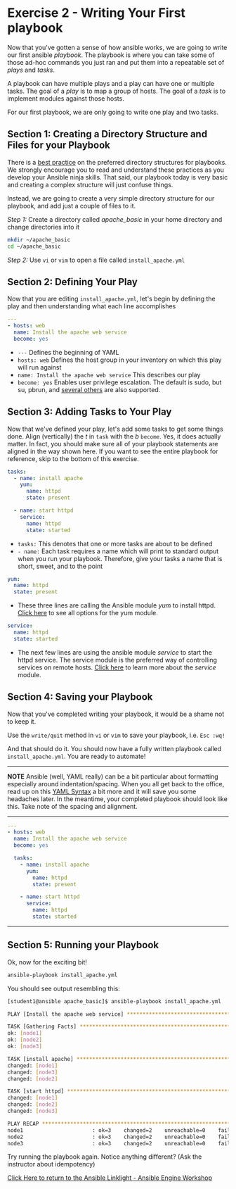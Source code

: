 # Exercise 2 - Writing Your First playbook


Now that you've gotten a sense of how ansible works, we are going to write our first ansible *playbook*.  The playbook is where you can take some of those ad-hoc commands you just ran and put them into a repeatable set of *plays* and *tasks*.

A playbook can have multiple plays and a play can have one or multiple tasks.  The goal of a *play* is to map a group of hosts.  The goal of a *task* is to implement modules against those hosts.

For our first playbook, we are only going to write one play and two tasks.


## Section 1: Creating a Directory Structure and Files for your Playbook

There is a [best practice](http://docs.ansible.com/ansible/playbooks_best_practices.html) on the preferred directory structures for playbooks.  We strongly encourage you to read and understand these practices as you develop your Ansible ninja skills.  That said, our playbook today is very basic and creating a complex structure will just confuse things.

Instead, we are going to create a very simple directory structure for our playbook, and add just a couple of files to it.


*Step 1:* Create a directory called *apache_basic* in your home directory and change directories into it

```bash
mkdir ~/apache_basic
cd ~/apache_basic
```

*Step 2:* Use `vi` or `vim` to open a file called `install_apache.yml`


## Section 2: Defining Your Play

Now that you are editing `install_apache.yml`, let's begin by defining the play and then understanding what each line accomplishes


```yml
---
- hosts: web
  name: Install the apache web service
  become: yes
```

- `---` Defines the beginning of YAML
- `hosts: web` Defines the host group in your inventory on which this play will run against
- `name: Install the apache web service` This describes our play
- `become: yes` Enables user privilege escalation.  The default is sudo, but su, pbrun, and [several others](http://docs.ansible.com/ansible/become.html) are also supported.


## Section 3: Adding Tasks to Your Play

Now that we've defined your play, let's add some tasks to get some things done.  Align (vertically) the *t* in `task` with the *b* `become`. Yes, it does actually matter.  In fact, you should make sure all of your playbook statements are aligned in the way shown here. If you want to see the entire playbook for reference, skip to the bottom of this exercise.


```yml
tasks:
  - name: install apache
    yum:
      name: httpd
      state: present

  - name: start httpd
    service:
      name: httpd
      state: started
```

- `tasks:` This denotes that one or more tasks are about to be defined
- `- name:` Each task requires a name which will print to standard output when you run your playbook.
Therefore, give your tasks a name that is short, sweet, and to the point


```yml
yum:
  name: httpd
  state: present
```


- These three lines are calling the Ansible module *yum* to install httpd.
[Click here](http://docs.ansible.com/ansible/yum_module.html) to see all options for the yum module.


```yml
service:
  name: httpd
  state: started
```

- The next few lines are using the ansible module *service* to start the httpd service.  The service module is the preferred way of controlling services on remote hosts. [Click here](http://docs.ansible.com/ansible/service_module.html) to learn more about the *service* module.


## Section 4: Saving your Playbook

Now that you've completed writing your playbook, it would be a shame not to keep it.

Use the `write/quit` method in `vi` or `vim` to save your playbook, i.e. `Esc :wq!`


And that should do it.  You should now have a fully written playbook called `install_apache.yml`. You are ready to automate!

---
**NOTE**
Ansible (well, YAML really) can be a bit particular about formatting especially around indentation/spacing.  When you all get back to the office,
read up on this [YAML Syntax](http://docs.ansible.com/ansible/YAMLSyntax.html) a bit more and it will save you some headaches later.  In the meantime, your completed playbook should look
like this.  Take note of the spacing and alignment.

---

```yml
---
- hosts: web
  name: Install the apache web service
  become: yes

  tasks:
    - name: install apache
      yum:
        name: httpd
        state: present

    - name: start httpd
      service:
        name: httpd
        state: started
```
---


## Section 5: Running your Playbook

Ok, now for the exciting bit!

```bash
ansible-playbook install_apache.yml
```

You should see output resembling this:

```bash
[student1@ansible apache_basic]$ ansible-playbook install_apache.yml

PLAY [Install the apache web service] ************************************************************************

TASK [Gathering Facts] ***************************************************************************************
ok: [node1]
ok: [node2]
ok: [node3]

TASK [install apache] ****************************************************************************************
changed: [node1]
changed: [node3]
changed: [node2]

TASK [start httpd] *******************************************************************************************
changed: [node1]
changed: [node2]
changed: [node3]

PLAY RECAP ***************************************************************************************************
node1                      : ok=3    changed=2    unreachable=0    failed=0
node2                      : ok=3    changed=2    unreachable=0    failed=0
node3                      : ok=3    changed=2    unreachable=0    failed=0

```

Try running the playbook again. Notice anything different? (Ask the instructor about idempotency)

[Click Here to return to the Ansible Linklight - Ansible Engine Workshop](../README.md)
